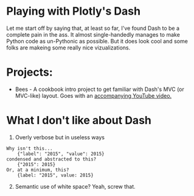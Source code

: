 # Playing with Plotly's Dash

Let me start off by saying that, at least so far, I've found Dash to be a complete pain in the ass. It almost single-handedly manages to make Python code as un-Pythonic as possible. But it does look cool and some folks are makeing some really nice vizualizations. <br>

# Projects:
 - Bees - A cookbook intro project to get familiar with Dash's MVC (or MVC-like) layout. Goes with an [accompanying YouTube video.](https://www.youtube.com/watch?v=hSPmj7mK6ng&t=382s) <br>

# What I don't like about Dash
  1. Overly verbose but in useless ways

    Why isn't this...
        {"label": "2015", "value": 2015}
    condensed and abstracted to this?
        {"2015": 2015}
    Or, at a minimum, this?
        {label: "2015", value: 2015}
  2. Semantic use of white space? Yeah, screw that.


